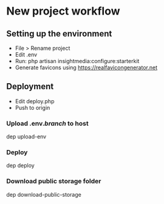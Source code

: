 # New project workflow

## Setting up the environment

* File > Rename project
* Edit .env
* Run: php artisan insightmedia:configure:starterkit
* Generate favicons using https://realfavicongenerator.net

## Deployment

* Edit deploy.php
* Push to origin

### Upload .env.*branch* to host
dep upload-env

### Deploy
dep deploy

### Download public storage folder
dep download-public-storage
